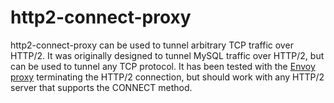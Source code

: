 # http2-connect-proxy
http2-connect-proxy can be used to tunnel arbitrary TCP traffic over HTTP/2. It was originally designed to tunnel MySQL traffic over HTTP/2, but can be used to tunnel any TCP protocol. It has been tested with the [Envoy proxy](https://github.com/envoyproxy/envoy) terminating the HTTP/2 connection, but should work with any HTTP/2 server that supports the CONNECT method.
